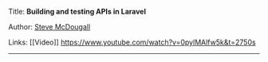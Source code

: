 Title: **Building and testing APIs in Laravel**

Author: [Steve McDougall](People/Steve%20McDougall.md)

Links: [[Video]] https://www.youtube.com/watch?v=0pylMAlfw5k&t=2750s

---
